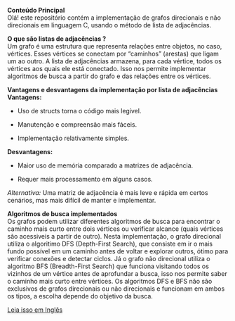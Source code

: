**Conteúdo Principal**  
Olá! este repositório contém a implementação de grafos direcionais e não direcionais em linguagem C, usando o método de lista de adjacências.

**O que são listas de adjacências ?**  
Um grafo é uma estrutura que representa relações entre objetos, no caso, vértices.
Esses vértices se conectam por “caminhos” (arestas) que ligam um ao outro.
A lista de adjacências armazena, para cada vértice, todos os vértices aos quais ele está conectado.
Isso nos permite implementar algoritmos de busca a partir do grafo e das relações entre os vértices.

**Vantagens e desvantagens da implementação por lista de adjacências**  
**Vantagens:**

- Uso de structs torna o código mais legível.

- Manutenção e compreensão mais fáceis.

- Implementação relativamente simples.

**Desvantagens:**

- Maior uso de memória comparado a matrizes de adjacência.

- Requer mais processamento em alguns casos.

*Alternativa:* Uma matriz de adjacência é mais leve e rápida em certos cenários, mas mais difícil de manter e implementar.

**Algoritmos de busca implementados**  
Os grafos podem utilizar diferentes algoritmos de busca para encontrar o caminho  mais curto entre dois vértices ou verificar alcance (quais vértices são acessiveis a partir de outro). Nesta implementação, o grafo direcional utiliza o algoritimo DFS (Depth-First Search), que consiste em ir o mais fundo possível em um caminho antes de voltar e explorar outros, ótimo para verificar conexões e detectar ciclos. Já o grafo não direcional utiliza o algoritmo BFS (Breadth-First Search) que funciona visitando todos os vizinhos de um vértice antes de aprofundar a busca, isso nos permite saber o caminho mais curto entre vértices. Os algoritmos DFS e BFS não são exclusivos de grafos direcionais ou não direcionais e funcionam em ambos os tipos, a escolha depende do objetivo da busca.  

[Leia isso em Inglês](README.en.md)
